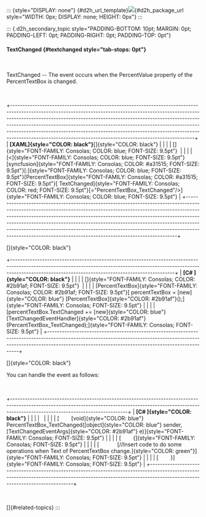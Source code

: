::: {style="DISPLAY: none"}
[](ms-xhelp:///?Id=d2h_url_template){#d2h_url_template}![](!package_url!){#d2h_package_url style="WIDTH: 0px; DISPLAY: none; HEIGHT: 0px"}
:::

::: {.d2h_secondary_topic style="PADDING-BOTTOM: 10pt; MARGIN: 0pt; PADDING-LEFT: 0pt; PADDING-RIGHT: 0pt; PADDING-TOP: 0pt"}
#### TextChanged {#textchanged style="tab-stops: 0pt"}

 

TextChanged -- The event occurs when the PercentValue property of the PercentTextBox is changed.

 

+--------------------------------------------------------------------------------------------------------------------------------------------------------------------------------------------------------------------------------------------------------------------------------------------------------------------------------------------------------------------------------------------------------------------------------------------------------------------------------+
| **[XAML]{style="COLOR: black"}**[]{style="COLOR: black"}                                                                                                                                                                                                                                                                                                                                                                                                                       |
|                                                                                                                                                                                                                                                                                                                                                                                                                                                                                |
| []{style="FONT-FAMILY: Consolas; COLOR: blue; FONT-SIZE: 9.5pt"}                                                                                                                                                                                                                                                                                                                                                                                                               |
|                                                                                                                                                                                                                                                                                                                                                                                                                                                                                |
| [\<]{style="FONT-FAMILY: Consolas; COLOR: blue; FONT-SIZE: 9.5pt"}[syncfusion]{style="FONT-FAMILY: Consolas; COLOR: #a31515; FONT-SIZE: 9.5pt"}[:]{style="FONT-FAMILY: Consolas; COLOR: blue; FONT-SIZE: 9.5pt"}[PercentTextBox]{style="FONT-FAMILY: Consolas; COLOR: #a31515; FONT-SIZE: 9.5pt"}[ TextChanged]{style="FONT-FAMILY: Consolas; COLOR: red; FONT-SIZE: 9.5pt"}[=\"PercentTextBox_TextChanged\"/\>]{style="FONT-FAMILY: Consolas; COLOR: blue; FONT-SIZE: 9.5pt"} |
+--------------------------------------------------------------------------------------------------------------------------------------------------------------------------------------------------------------------------------------------------------------------------------------------------------------------------------------------------------------------------------------------------------------------------------------------------------------------------------+

[]{style="COLOR: black"} 

+------------------------------------------------------------------------------------------------------------------------------------------------------------------------------------------------------------------------------+
| **[C# ]{style="COLOR: black"}**                                                                                                                                                                                              |
|                                                                                                                                                                                                                              |
| []{style="FONT-FAMILY: Consolas; COLOR: #2b91af; FONT-SIZE: 9.5pt"}                                                                                                                                                          |
|                                                                                                                                                                                                                              |
| [PercentTextBox]{style="FONT-FAMILY: Consolas; COLOR: #2b91af; FONT-SIZE: 9.5pt"}[ percentTextBox = [new]{style="COLOR: blue"} [PercentTextBox]{style="COLOR: #2b91af"}();]{style="FONT-FAMILY: Consolas; FONT-SIZE: 9.5pt"} |
|                                                                                                                                                                                                                              |
| [percentTextBox.TextChanged += [new]{style="COLOR: blue"} [TextChangedEventHandler]{style="COLOR: #2b91af"}(PercentTextBox_TextChanged);]{style="FONT-FAMILY: Consolas; FONT-SIZE: 9.5pt"}                                   |
+------------------------------------------------------------------------------------------------------------------------------------------------------------------------------------------------------------------------------+

[]{style="COLOR: black"} 

You can handle the event as follows:

 

+-----------------------------------------------------------------------------------------------------------------------------------------------------------------------------------------------------------+
| **[C# ]{style="COLOR: black"}**                                                                                                                                                                           |
|                                                                                                                                                                                                           |
|                                                                                                                                                                                                           |
|                                                                                                                                                                                                           |
| [        [void]{style="COLOR: blue"} PercentTextBox_TextChanged([object]{style="COLOR: blue"} sender, [TextChangedEventArgs]{style="COLOR: #2b91af"} e)]{style="FONT-FAMILY: Consolas; FONT-SIZE: 9.5pt"} |
|                                                                                                                                                                                                           |
| [        {]{style="FONT-FAMILY: Consolas; FONT-SIZE: 9.5pt"}                                                                                                                                              |
|                                                                                                                                                                                                           |
| [            [//Insert code to do some operations when Text of PercentTextBox change.]{style="COLOR: green"}]{style="FONT-FAMILY: Consolas; FONT-SIZE: 9.5pt"}                                            |
|                                                                                                                                                                                                           |
| [        }]{style="FONT-FAMILY: Consolas; FONT-SIZE: 9.5pt"}                                                                                                                                              |
+-----------------------------------------------------------------------------------------------------------------------------------------------------------------------------------------------------------+

 

[]{#related-topics}
:::
